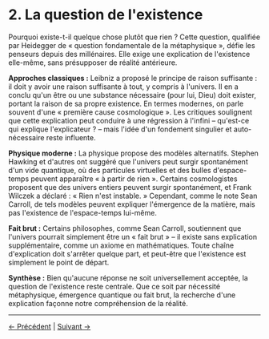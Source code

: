 # 2. La question de l'existence

Pourquoi existe-t-il quelque chose plutôt que rien ? Cette question, qualifiée par Heidegger de « question fondamentale de la métaphysique », défie les penseurs depuis des millénaires. Elle exige une explication de l'existence elle-même, sans présupposer de réalité antérieure.

**Approches classiques :**
Leibniz a proposé le principe de raison suffisante : il doit y avoir une raison suffisante à tout, y compris à l'univers. Il en a conclu qu'un être ou une substance nécessaire (pour lui, Dieu) doit exister, portant la raison de sa propre existence. En termes modernes, on parle souvent d'une « première cause cosmologique ». Les critiques soulignent que cette explication peut conduire à une régression à l'infini – qu'est-ce qui explique l'explicateur ? – mais l'idée d'un fondement singulier et auto-nécessaire reste influente.

**Physique moderne :**
La physique propose des modèles alternatifs. Stephen Hawking et d'autres ont suggéré que l'univers peut surgir spontanément d'un vide quantique, où des particules virtuelles et des bulles d'espace-temps peuvent apparaître « à partir de rien ». Certains cosmologistes proposent que des univers entiers peuvent surgir spontanément, et Frank Wilczek a déclaré : « Rien n'est instable. » Cependant, comme le note Sean Carroll, de tels modèles peuvent expliquer l'émergence de la matière, mais pas l'existence de l'espace-temps lui-même.

**Fait brut :**
Certains philosophes, comme Sean Carroll, soutiennent que l'univers pourrait simplement être un « fait brut » – il existe sans explication supplémentaire, comme un axiome en mathématiques. Toute chaîne d'explication doit s'arrêter quelque part, et peut-être que l'existence est simplement le point de départ.

**Synthèse :**
Bien qu'aucune réponse ne soit universellement acceptée, la question de l'existence reste centrale. Que ce soit par nécessité métaphysique, émergence quantique ou fait brut, la recherche d'une explication façonne notre compréhension de la réalité.

---
<div class="navigation-links">
<a href="../01_Introduction/" class="nav-link prev-link">← Précédent</a> | <a href="../03_La_structure_de_la_réalité/" class="nav-link next-link">Suivant →</a>
</div>
